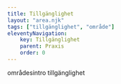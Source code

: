 ```yaml
---
title: Tillgänglighet
layout: "area.njk"
tags: ["tillgänglighet", "område"]
eleventyNavigation:
    key: Tillgänglighet
    parent: Praxis
    order: 0
---
```


områdesintro tillgänglighet